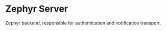 Zephyr Server
=============

Zephyr backend, responsible for authentication and notification transport.